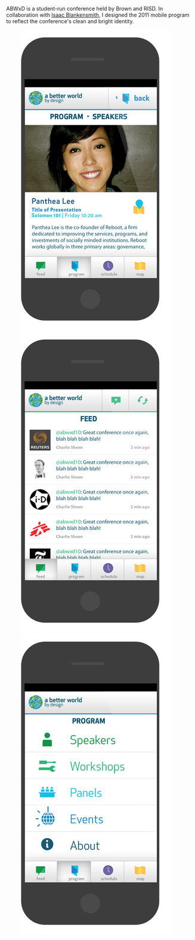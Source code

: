 ABWxD is a student-run conference held by Brown and RISD. In collaboration with [Isaac Blankensmith](http://www.isaacblankensmith.com/), I designed the 2011 mobile program to reflect the conference's clean and bright identity.

<figure>
	<img src="img/abwxd/detail.png" style="max-height: 1000px; width: auto"/>
	<img src="img/abwxd/feed.png" style="max-height: 1000px; width: auto"/>
	<img src="img/abwxd/program.png" style="max-height: 1000px; width: auto"/>
</figure>
